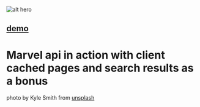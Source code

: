 [preview]: https://infinite-hamlet-90238.herokuapp.com/kyle-smith-1216526-unsplash-cropped.8e94f87a.jpg

![alt hero][preview]

## [demo](https://infinite-hamlet-90238.herokuapp.com/)

# Marvel api in action with client cached pages and search results as a bonus

photo by Kyle Smith from [unsplash](https://unsplash.com/photos/rkdufz91JwI)
